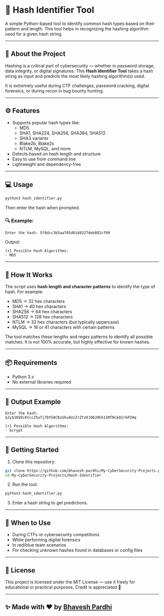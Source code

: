

# 🔐 Hash Identifier Tool

A simple Python-based tool to identify common hash types based on their pattern and length. This tool helps in recognizing the hashing algorithm used for a given hash string.

---

## 📌 About the Project

Hashing is a critical part of cybersecurity — whether in password storage, data integrity, or digital signatures. This **Hash Identifier Tool** takes a hash string as input and predicts the most likely hashing algorithm(s) used.

It is extremely useful during CTF challenges, password cracking, digital forensics, or during recon in bug bounty hunting.

---

## ⚙️ Features

- Supports popular hash types like:
  - MD5
  - SHA1, SHA224, SHA256, SHA384, SHA512
  - SHA3 variants
  - Blake2b, Blake2s
  - NTLM, MySQL, and more
- Detects based on hash length and structure
- Easy to use from command line
- Lightweight and dependency-free

---

## 💻 Usage

```bash
python3 hash_identifier.py
````

Then enter the hash when prompted.

### 🔍 Example:

```bash
Enter the hash: 5f4dcc3b5aa765d61d8327deb882cf99
```

Output:

```
[+] Possible Hash Algorithms:
- MD5
```

---

## 🧠 How It Works

The script uses **hash length and character patterns** to identify the type of hash. For example:

* MD5 → 32 hex characters
* SHA1 → 40 hex characters
* SHA256 → 64 hex characters
* SHA512 → 128 hex characters
* NTLM → 32 hex characters (but typically uppercase)
* MySQL → 16 or 41 characters with certain patterns

The tool matches these lengths and regex patterns to identify all possible matches. It is not 100% accurate, but highly effective for known hashes.

---

## 📦 Requirements

* Python 3.x
* No external libraries required

---

## 📂 Output Example

```text
Enter the hash: $2y$10$9iKtccZ5uTj7DfG0CBzGhu4UzZrZYz0J0QJ0hh1SMfNckO1rkP2Hq

[+] Possible Hash Algorithms:
- bcrypt
```

---

## 🏁 Getting Started

1. Clone this repository:

```bash
git clone https://github.com/bhavesh-pardhi/My-CyberSecurity-Projects.git
cd My-CyberSecurity-Projects/Hash-Identifier
```

2. Run the tool:

```bash
python3 hash_identifier.py
```

3. Enter a hash string to get predictions.

---

## 🎯 When to Use

* During CTFs or cybersecurity competitions
* While performing digital forensics
* In red/blue team scenarios
* For checking unknown hashes found in databases or config files

---

## 📜 License

This project is licensed under the MIT License — use it freely for educational or practical purposes. Credit is appreciated 🙌

---

## ✨ Made with ❤️ by [Bhavesh Pardhi](https://github.com/bhavesh-pardhi)

```

